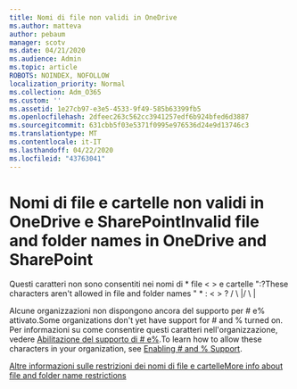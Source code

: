 ```yaml
---
title: Nomi di file non validi in OneDrive
ms.author: matteva
author: pebaum
manager: scotv
ms.date: 04/21/2020
ms.audience: Admin
ms.topic: article
ROBOTS: NOINDEX, NOFOLLOW
localization_priority: Normal
ms.collection: Adm_O365
ms.custom: ''
ms.assetid: 1e27cb97-e3e5-4533-9f49-585b63399fb5
ms.openlocfilehash: 2dfeec263c562cc3941257edf6b924bfed6d3887
ms.sourcegitcommit: 631cbb5f03e5371f0995e976536d24e9d13746c3
ms.translationtype: MT
ms.contentlocale: it-IT
ms.lasthandoff: 04/22/2020
ms.locfileid: "43763041"
---
```

# <a name="invalid-file-and-folder-names-in-onedrive-and-sharepoint"></a><span data-ttu-id="87ac3-102">Nomi di file e cartelle non validi in OneDrive e SharePoint</span><span class="sxs-lookup"><span data-stu-id="87ac3-102">Invalid file and folder names in OneDrive and SharePoint</span></span>

<span data-ttu-id="87ac3-103">Questi caratteri non sono consentiti nei nomi di \* file \< \> e cartelle ":?</span><span class="sxs-lookup"><span data-stu-id="87ac3-103">These characters aren't allowed in file and folder names " \* : \< \> ?</span></span> <span data-ttu-id="87ac3-104">/ \ |</span><span class="sxs-lookup"><span data-stu-id="87ac3-104">/ \ |</span></span> 
  
<span data-ttu-id="87ac3-105">Alcune organizzazioni non dispongono ancora del supporto per # e% attivato.</span><span class="sxs-lookup"><span data-stu-id="87ac3-105">Some organizations don't yet have support for # and % turned on.</span></span> <span data-ttu-id="87ac3-106">Per informazioni su come consentire questi caratteri nell'organizzazione, vedere [Abilitazione del supporto di # e%](https://go.microsoft.com/fwlink/?linkid=862611).</span><span class="sxs-lookup"><span data-stu-id="87ac3-106">To learn how to allow these characters in your organization, see [Enabling # and % Support](https://go.microsoft.com/fwlink/?linkid=862611).</span></span> 
  
[<span data-ttu-id="87ac3-107">Altre informazioni sulle restrizioni dei nomi di file e cartelle</span><span class="sxs-lookup"><span data-stu-id="87ac3-107">More info about file and folder name restrictions</span></span>](https://go.microsoft.com/fwlink/?linkid=866430)
  

